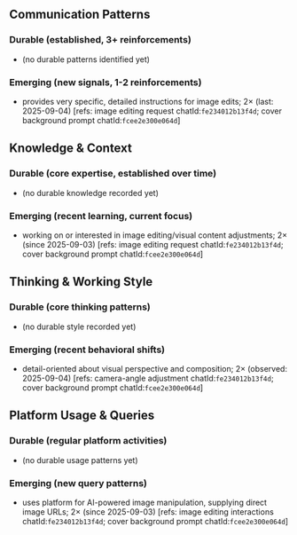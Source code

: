 ## Communication Patterns
### Durable (established, 3+ reinforcements)
- (no durable patterns identified yet)

### Emerging (new signals, 1-2 reinforcements)
- provides very specific, detailed instructions for image edits; 2× (last: 2025-09-04) [refs: image editing request chatId:`fe234012b13f4d`; cover background prompt chatId:`fcee2e300e064d`]

## Knowledge & Context
### Durable (core expertise, established over time)
- (no durable knowledge recorded yet)

### Emerging (recent learning, current focus)
- working on or interested in image editing/visual content adjustments; 2× (since 2025-09-03) [refs: image editing request chatId:`fe234012b13f4d`; cover background prompt chatId:`fcee2e300e064d`]

## Thinking & Working Style
### Durable (core thinking patterns)
- (no durable style recorded yet)

### Emerging (recent behavioral shifts)
- detail-oriented about visual perspective and composition; 2× (observed: 2025-09-04) [refs: camera-angle adjustment chatId:`fe234012b13f4d`; cover background prompt chatId:`fcee2e300e064d`]

## Platform Usage & Queries
### Durable (regular platform activities)
- (no durable usage patterns yet)

### Emerging (new query patterns)
- uses platform for AI-powered image manipulation, supplying direct image URLs; 2× (since 2025-09-03) [refs: image editing interactions chatId:`fe234012b13f4d`; cover background prompt chatId:`fcee2e300e064d`]